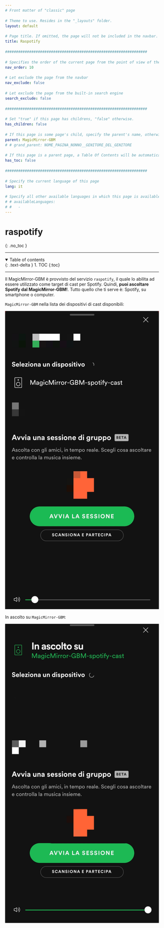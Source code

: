 ```yaml
---
# Front matter of "classic" page

# Theme to use. Resides in the "_layouts" folder.
layout: default

# Page title. If omitted, the page will not be included in the navbar.
title: Raspotify

#################################################################

# Specifies the order of the current page from the point of view of the navbar. Can have repetition in the numbers, for parent-child hierarchies.
nav_order: 10

# Let exclude the page from the navbar
nav_exclude: false

# Let exclude the page from the built-in search engine
search_exclude: false

#################################################################

# Set "true" if this page has childrens, "false" otherwise.
has_children: false

# If this page is some page's child, specify the parent's name, otherwise comment out the option. If this page is some page's grandchild, specify grandparent's name, otherwise comment out the option.
parent: MagicMirror-GBM
# # grand_parent: NOME_PAGINA_NONNO__GENITORE_DEL_GENITORE

# If this page is a parent page, a Table Of Contents will be automatically generated containing all related child pages. Use the option below to disable this functionality. Should always be set to "false".
has_toc: false

#################################################################

# Specify the current language of this page
lang: it

# Specify all other available languages in which this page is available. If there's no other language in addition to "lang", comment out this option.
# # availableLanguages:
# #   - 
---
```


# raspotify
{: .no_toc }

---

<!-- Table of contents -->
<details open markdown="block">
  <summary>
    Table of contents
  </summary>
  {: .text-delta }
1. TOC
{:toc}
</details>

---

Il MagicMirror-GBM è provvisto del servizio `raspotify`, il quale lo abilita ad essere utilizzato come target di cast per Spotify.
Quindi, __puoi ascoltare Spotify dal MagicMirror-GBM!__.
Tutto quello che ti serve è: Spotify, su smartphone o computer.

`MagicMirror-GBM` nella lista dei dispositivi di cast disponibili:

[![MagicMirror-GBM-available-for-cast.jpg](../../assets/raspotify/MagicMirror-GBM-available-for-cast.jpg)](../../assets/raspotify/MagicMirror-GBM-available-for-cast.jpg)

In ascolto su `MagicMirror-GBM`:

[![playing_on_MagicMirror-GBM.jpg](../../assets/raspotify/playing_on_MagicMirror-GBM.jpg)](../../assets/raspotify/playing_on_MagicMirror-GBM.jpg)
